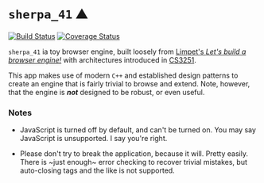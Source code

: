 # `sherpa_41` :mountain:

[![Build Status](https://travis-ci.com/ayazhafiz/sherpa_41.svg?branch=master)](https://travis-ci.com/ayazhafiz/sherpa_41)
[![Coverage Status](https://coveralls.io/repos/github/ayazhafiz/sherpa_41/badge.svg?branch=testing%2Ftravis-and-coveralls)](https://coveralls.io/github/ayazhafiz/sherpa_41?branch=testing%2Ftravis-and-coveralls)

`sherpa_41` ia toy browser engine, built loosely from [Limpet's _Let's build a browser engine!_](https://limpet.net/mbrubeck/2014/08/08/toy-layout-engine-1.html)
with architectures introduced in [CS3251](https://vuse-cs3251.github.io).

This app makes use of modern `C++` and established design patterns to create
an engine that is fairly trivial to browse and extend. Note, however, that the
engine is ___not___ designed to be robust, or even useful.

### Notes

- JavaScript is turned off by default, and can't be turned on. You may say JavaScript is unsupported. I say you're right.

- Please don't try to break the application, because it will. Pretty easily. There is ~just enough~ error checking to recover trivial mistakes, but auto-closing tags and the like is not supported.
